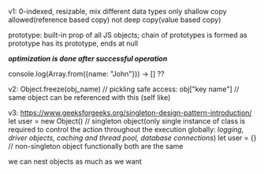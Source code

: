 v1:
0-indexed, resizable, mix different data types
only shallow copy allowed(reference based copy) not deep copy(value based copy)

prototype: built-in prop of all JS objects; chain of prototypes is formed as prototype has its prototype, ends at null

***optimization is done after successful operation***

console.log(Array.from({name: "John"})) -> [] ??

v2:
Object.freeze(obj_name) // pickling
safe access: obj["key name"]
// same object can be referenced with this (self like)

v3:
https://www.geeksforgeeks.org/singleton-design-pattern-introduction/
let user = new Object() // singleton object(only single instance of class is required to control the action throughout the execution globally: *logging, driver objects, caching and thread pool, database connections*)
let user = {} // non-singleton object
functionally both are the same

we can nest objects as much as we want